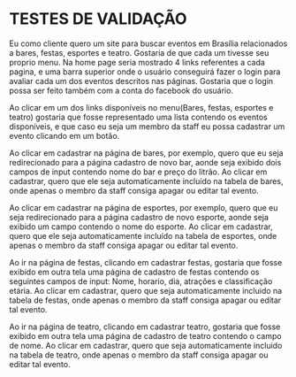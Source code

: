 # TESTES DE VALIDAÇÃO

Eu como cliente quero um site para buscar eventos em Brasília relacionados a bares, festas, esportes e teatro. Gostaria de que
cada um tivesse seu proprio menu. Na home page seria mostrado 4 links referentes a cada pagina, e uma barra superior onde o 
usuário conseguirá fazer o login para avaliar cada um dos eventos descritos nas páginas. Gostaria que o login possa ser feito 
também com a conta do facebook do usuário.

Ao clicar em um dos links disponíveis no menu(Bares, festas, esportes e teatro) gostaria que fosse representado uma lista 
contendo os eventos disponíveis, e que caso eu seja um membro da staff eu possa cadastrar um evento clicando em um botão.

Ao clicar em cadastrar na página de bares, por exemplo, quero que eu seja redirecionado para a página cadastro de novo bar,
aonde seja exibido dois campos de input contendo nome do bar e preço do litrão. Ao clicar em cadastrar, quero que ele seja 
automaticamente incluído na tabela de bares, onde apenas o membro da staff consiga apagar ou editar tal evento.

Ao clicar em cadastrar na página de esportes, por exemplo, quero que eu seja redirecionado para a página cadastro de novo esporte, aonde seja exibido um campo contendo o nome do esporte. Ao clicar em cadastrar, quero que ele seja 
automaticamente incluído na tabela de esportes, onde apenas o membro da staff consiga apagar ou editar tal evento.

Ao ir na página de festas, clicando em cadastrar festas, gostaria que fosse exibido em outra tela uma página de cadastro de festas contendo os seguintes campos de input: Nome, horario, dia, atrações e classificação etária. Ao clicar em cadastrar, quero que seja automaticamente incluido na tabela de festas, onde apenas o membro da staff consiga apagar ou editar tal evento.

Ao ir na página de teatro, clicando em cadastrar teatro, gostaria que fosse exibido em outra tela uma página de cadastro de teatro contendo o campo de nome. Ao clicar em cadastrar, quero que seja automaticamente incluido na tabela de teatro, onde apenas o membro da staff consiga apagar ou editar tal evento.
 
